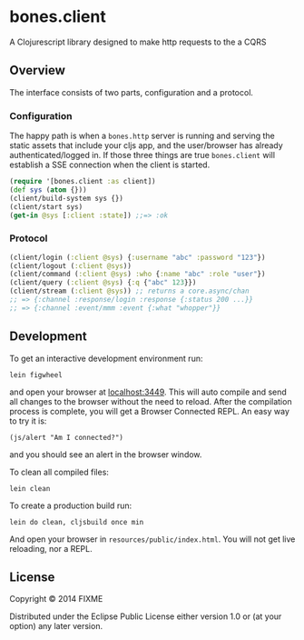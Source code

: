 # bones.client

A Clojurescript library designed to make http requests to the a CQRS 

## Overview

The interface consists of two parts, configuration and a protocol.

### Configuration
The happy path is when a `bones.http` server is running and serving the static assets that
include your cljs app, and the user/browser has already authenticated/logged in.
If those three things are true `bones.client` will establish a SSE connection
when the client is started.
```clojure
(require '[bones.client :as client])
(def sys (atom {}))
(client/build-system sys {})
(client/start sys)
(get-in @sys [:client :state]) ;;=> :ok
```


### Protocol

```clojure
(client/login (:client @sys) {:username "abc" :password "123"})
(client/logout (:client @sys))
(client/command (:client @sys) :who {:name "abc" :role "user"})
(client/query (:client @sys) {:q {"abc" 123}})
(client/stream (:client @sys)) ;; returns a core.async/chan
;; => {:channel :response/login :response {:status 200 ...}}
;; => {:channel :event/mmm :event {:what "whopper"}}
```

## Development

To get an interactive development environment run:

    lein figwheel

and open your browser at [localhost:3449](http://localhost:3449/).
This will auto compile and send all changes to the browser without the
need to reload. After the compilation process is complete, you will
get a Browser Connected REPL. An easy way to try it is:

    (js/alert "Am I connected?")

and you should see an alert in the browser window.

To clean all compiled files:

    lein clean

To create a production build run:

    lein do clean, cljsbuild once min

And open your browser in `resources/public/index.html`. You will not
get live reloading, nor a REPL. 

## License

Copyright © 2014 FIXME

Distributed under the Eclipse Public License either version 1.0 or (at your option) any later version.
